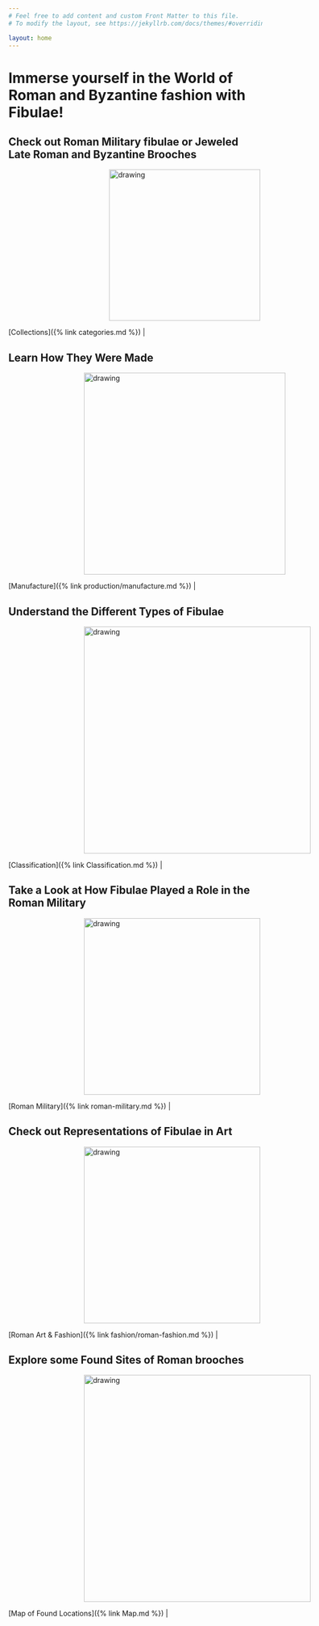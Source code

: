 ```yaml
---
# Feel free to add content and custom Front Matter to this file.
# To modify the layout, see https://jekyllrb.com/docs/themes/#overriding-theme-defaults

layout: home
---
```

# Immerse yourself in the World of Roman and Byzantine fashion with Fibulae!

## Check out Roman Military fibulae or Jeweled Late Roman and Byzantine Brooches
<p><img src="https://collectionapi.metmuseum.org/api/collection/v1/iiif/466286/1794098/main-image" alt="drawing" width="300" style= "margin-left: 200px"/></p>

[Collections]({% link categories.md %}) |

## Learn How They Were Made
<p><img src="https://www.forumancientcoins.com/NumisWiki/images/Busuladzic_Fibula_Parts.JPG" alt="drawing" width="400" style= "margin-left: 150px"/></p>

[Manufacture]({% link production/manufacture.md %}) |

## Understand the Different Types of Fibulae
<p><img src="https://www.willishenryauctions.com/wp-content/uploads/2019/march30-full-size/101-150/147_1.jpg" alt="drawing" width="450" style= "margin-left: 150px"/></p>

[Classification]({% link Classification.md %}) |

## Take a Look at How Fibulae Played a Role in the Roman Military
<p><img src="https://upload.wikimedia.org/wikipedia/commons/c/c9/Ancient_Times%2C_Roman._-_017_-_Costumes_of_All_Nations_%281882%29.JPG" alt="drawing" width="350" style= "margin-left: 150px"/></p>

[Roman Military]({% link roman-military.md %}) |

## Check out Representations of Fibulae in Art
<p><img src="https://collectionapi.metmuseum.org/api/collection/v1/iiif/192717/1681779/main-image" alt="drawing" width="350" style= "margin-left: 150px"/></p>

[Roman Art & Fashion]({% link fashion/roman-fashion.md %}) |

## Explore some Found Sites of Roman brooches
<p><img src="https://upload.wikimedia.org/wikipedia/commons/1/14/RomanEmpire.jpg" alt="drawing" width="450" style= "margin-left: 150px"/></p>

[Map of Found Locations]({% link Map.md %}) |
